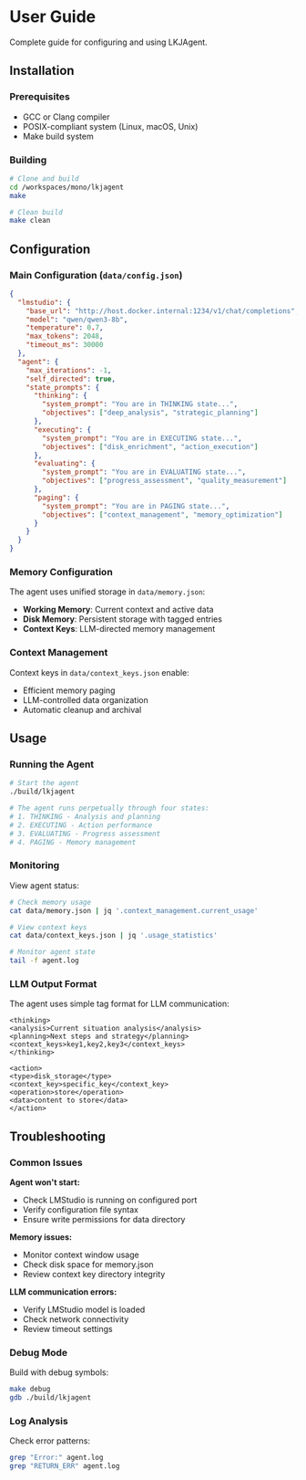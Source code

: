 # User Guide

Complete guide for configuring and using LKJAgent.

## Installation

### Prerequisites

- GCC or Clang compiler
- POSIX-compliant system (Linux, macOS, Unix)
- Make build system

### Building

```bash
# Clone and build
cd /workspaces/mono/lkjagent
make

# Clean build
make clean
```

## Configuration

### Main Configuration (`data/config.json`)

```json
{
  "lmstudio": {
    "base_url": "http://host.docker.internal:1234/v1/chat/completions",
    "model": "qwen/qwen3-8b",
    "temperature": 0.7,
    "max_tokens": 2048,
    "timeout_ms": 30000
  },
  "agent": {
    "max_iterations": -1,
    "self_directed": true,
    "state_prompts": {
      "thinking": {
        "system_prompt": "You are in THINKING state...",
        "objectives": ["deep_analysis", "strategic_planning"]
      },
      "executing": {
        "system_prompt": "You are in EXECUTING state...",
        "objectives": ["disk_enrichment", "action_execution"]
      },
      "evaluating": {
        "system_prompt": "You are in EVALUATING state...",
        "objectives": ["progress_assessment", "quality_measurement"]
      },
      "paging": {
        "system_prompt": "You are in PAGING state...",
        "objectives": ["context_management", "memory_optimization"]
      }
    }
  }
}
```

### Memory Configuration

The agent uses unified storage in `data/memory.json`:

- **Working Memory**: Current context and active data
- **Disk Memory**: Persistent storage with tagged entries
- **Context Keys**: LLM-directed memory management

### Context Management

Context keys in `data/context_keys.json` enable:
- Efficient memory paging
- LLM-controlled data organization
- Automatic cleanup and archival

## Usage

### Running the Agent

```bash
# Start the agent
./build/lkjagent

# The agent runs perpetually through four states:
# 1. THINKING - Analysis and planning
# 2. EXECUTING - Action performance
# 3. EVALUATING - Progress assessment  
# 4. PAGING - Memory management
```

### Monitoring

View agent status:

```bash
# Check memory usage
cat data/memory.json | jq '.context_management.current_usage'

# View context keys
cat data/context_keys.json | jq '.usage_statistics'

# Monitor agent state
tail -f agent.log
```

### LLM Output Format

The agent uses simple tag format for LLM communication:

```
<thinking>
<analysis>Current situation analysis</analysis>
<planning>Next steps and strategy</planning>
<context_keys>key1,key2,key3</context_keys>
</thinking>

<action>
<type>disk_storage</type>
<context_key>specific_key</context_key>
<operation>store</operation>
<data>content to store</data>
</action>
```

## Troubleshooting

### Common Issues

**Agent won't start:**
- Check LMStudio is running on configured port
- Verify configuration file syntax
- Ensure write permissions for data directory

**Memory issues:**
- Monitor context window usage
- Check disk space for memory.json
- Review context key directory integrity

**LLM communication errors:**
- Verify LMStudio model is loaded
- Check network connectivity
- Review timeout settings

### Debug Mode

Build with debug symbols:

```bash
make debug
gdb ./build/lkjagent
```

### Log Analysis

Check error patterns:

```bash
grep "Error:" agent.log
grep "RETURN_ERR" agent.log
```
